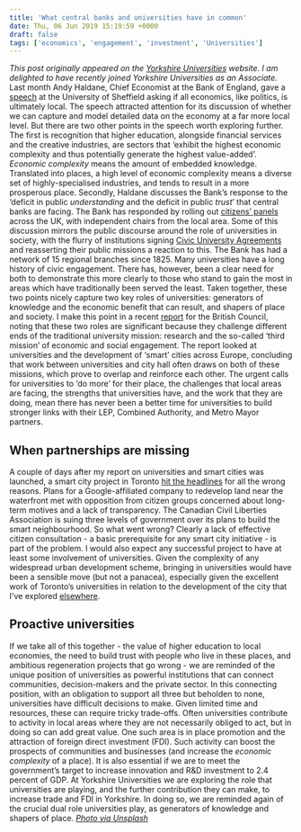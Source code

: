 ```yaml
---
title: 'What central banks and universities have in common'
date: Thu, 06 Jun 2019 15:19:59 +0000
draft: false
tags: ['economics', 'engagement', 'investment', 'Universities']
---
```


_This post originally appeared on the [Yorkshire Universities](http://yorkshireuniversities.ac.uk) website. I am delighted to have recently joined Yorkshire Universities as an Associate._ Last month Andy Haldane, Chief Economist at the Bank of England, gave a [speech](https://www.bankofengland.co.uk/-/media/boe/files/speech/2019/is-all-economics-local-speech-by-andy-haldane.pdf) at the University of Sheffield asking if all economics, like politics, is ultimately local. The speech attracted attention for its discussion of whether we can capture and model detailed data on the economy at a far more local level. But there are two other points in the speech worth exploring further. The first is recognition that higher education, alongside financial services and the creative industries, are sectors that ‘exhibit the highest economic complexity and thus potentially generate the highest value-added’. _Economic complexity_ means the amount of embedded knowledge. Translated into places, a high level of economic complexity means a diverse set of highly-specialised industries, and tends to result in a more prosperous place. Secondly, Haldane discusses the Bank’s response to the ‘deficit in public _understanding_ and the deficit in public _trust_’ that central banks are facing. The Bank has responded by rolling out [citizens’ panels](https://www.bankofengland.co.uk/outreach/citizens-panels?sf103647805=1) across the UK, with independent chairs from the local area. Some of this discussion mirrors the public discourse around the role of universities in society, with the flurry of institutions signing [Civic University Agreements](https://upp-foundation.org/civic-university-agreements-list-of-signatories/) and reasserting their public missions a reaction to this. The Bank has had a network of 15 regional branches since 1825. Many universities have a long history of civic engagement. There has, however, been a clear need for both to demonstrate this more clearly to those who stand to gain the most in areas which have traditionally been served the least. Taken together, these two points nicely capture two key roles of universities: generators of knowledge and the economic benefit that can result, and shapers of place and society. I make this point in a recent [report](http://bit.ly/smartplacesreport) for the British Council, noting that these two roles are significant because they challenge different ends of the traditional university mission: research and the so-called ‘third mission’ of economic and social engagement. The report looked at universities and the development of ‘smart’ cities across Europe, concluding that work between universities and city hall often draws on both of these missions, which prove to overlap and reinforce each other. The urgent calls for universities to ‘do more’ for their place, the challenges that local areas are facing, the strengths that universities have, and the work that they are doing, mean there has never been a better time for universities to build stronger links with their LEP, Combined Authority, and Metro Mayor partners.

When partnerships are missing
-----------------------------

A couple of days after my report on universities and smart cities was launched, a smart city project in Toronto [hit the headlines](https://www.bbc.co.uk/news/technology-47815344) for all the wrong reasons. Plans for a Google-affiliated company to redevelop land near the waterfront met with opposition from citizen groups concerned about long-term motives and a lack of transparency. The Canadian Civil Liberties Association is suing three levels of government over its plans to build the smart neighbourhood. So what went wrong? Clearly a lack of effective citizen consultation - a basic prerequisite for any smart city initiative - is part of the problem. I would also expect any successful project to have at least some involvement of universities. Given the complexity of any widespread urban development scheme, bringing in universities would have been a sensible move (but not a panacea), especially given the excellent work of Toronto’s universities in relation to the development of the city that I've explored [elsewhere](https://home.kpmg/uk/en/home/insights/2017/11/universities-harnessing-their-superpowers.html).

Proactive universities
----------------------

If we take all of this together - the value of higher education to local economies, the need to build trust with people who live in these places, and ambitious regeneration projects that go wrong - we are reminded of the unique position of universities as powerful institutions that can connect communities, decision-makers and the private sector. In this connecting position, with an obligation to support all three but beholden to none, universities have difficult decisions to make. Given limited time and resources, these can require tricky trade-offs. Often universities contribute to activity in local areas where they are not necessarily obliged to act, but in doing so can add great value. One such area is in place promotion and the attraction of foreign direct investment (FDI). Such activity can boost the prospects of communities and businesses (and increase the _economic complexity_ of a place). It is also essential if we are to meet the government’s target to increase innovation and R&D investment to 2.4 percent of GDP. At Yorkshire Universities we are exploring the role that universities are playing, and the further contribution they can make, to increase trade and FDI in Yorkshire. In doing so, we are reminded again of the crucial dual role universities play, as generators of knowledge and shapers of place. _[Photo via Unsplash](https://unsplash.com/photos/4zbITfP0-jM)_